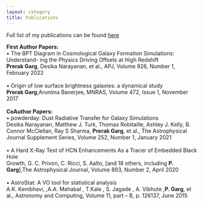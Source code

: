 ```yaml
---
layout: category
title: Publications
---
```


<p class="message">
Full list of my publications can be found <a href="https://orcid.org/0000-0002-5923-2151" target="_blank">here</a>
</p>


<p class="message">
<b>First Author Papers:</b>
<br>
&#x2022; The BPT Diagram in Cosmological Galaxy Formation Simulations: Understand-
ing the Physics Driving Offsets at High Redshift
<br>
<b>Prerak Garg</b>, Desika Narayanan, et al., APJ, Volume 926, Number 1, February 2022
<br><br>
&#x2022; Origin of low surface brightness galaxies: a dynamical study
<br>
<b>Prerak Garg</b>,Arunima Banerjee, MNRAS, Volume 472, Issue 1, November 2017
<br><br>
<b>Co­Author Papers:</b>
<br>
&#x2022; powderday: Dust Radiative Transfer for Galaxy Simulations
<br>
Desika Narayanan, Matthew J. Turk, Thomas Robitaille, Ashley J. Kelly, B. Connor McClellan, Ray S Sharma, <b>Prerak Garg</b>, et al., 
The Astrophysical Journal Supplement Series, Volume 252, Number 1, January 2021
<br><br>
&#x2022; A Hard X-­Ray Test of HCN Enhancements As a Tracer of Embedded Black Hole
<br>
Growth, G. C. Privon, C. Ricci, S. Aalto, [and 18 others, including <b>P. Garg</b>],The
Astrophysical Journal, Volume 893, Number 2, April 2020
<br><br>
&#x2022; AstroStat­: A VO tool for statistical analysis
<br>
A.K. Kembhavi, ,A.A. Mahabal , T.Kale , S. Jagade , A. Vibhute ,<b>P. Garg</b>, et al., Astronomy and Computing, Volume 11, part – B, p. 126­137, June 2015
</p>
